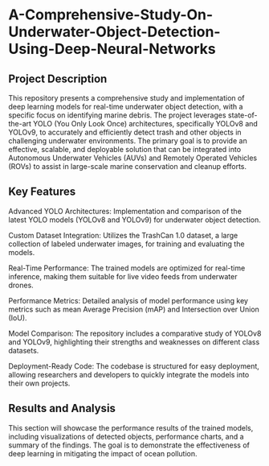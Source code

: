 # A-Comprehensive-Study-On-Underwater-Object-Detection-Using-Deep-Neural-Networks


## Project Description
This repository presents a comprehensive study and implementation of deep learning models for real-time underwater object detection, with a specific focus on identifying marine debris. The project leverages state-of-the-art YOLO (You Only Look Once) architectures, specifically YOLOv8 and YOLOv9, to accurately and efficiently detect trash and other objects in challenging underwater environments. The primary goal is to provide an effective, scalable, and deployable solution that can be integrated into Autonomous Underwater Vehicles (AUVs) and Remotely Operated Vehicles (ROVs) to assist in large-scale marine conservation and cleanup efforts.

## Key Features
Advanced YOLO Architectures: Implementation and comparison of the latest YOLO models (YOLOv8 and YOLOv9) for underwater object detection.

Custom Dataset Integration: Utilizes the TrashCan 1.0 dataset, a large collection of labeled underwater images, for training and evaluating the models.

Real-Time Performance: The trained models are optimized for real-time inference, making them suitable for live video feeds from underwater drones.

Performance Metrics: Detailed analysis of model performance using key metrics such as mean Average Precision (mAP) and Intersection over Union (IoU).

Model Comparison: The repository includes a comparative study of YOLOv8 and YOLOv9, highlighting their strengths and weaknesses on different class datasets.

Deployment-Ready Code: The codebase is structured for easy deployment, allowing researchers and developers to quickly integrate the models into their own projects.

## Results and Analysis
This section will showcase the performance results of the trained models, including visualizations of detected objects, performance charts, and a summary of the findings. The goal is to demonstrate the effectiveness of deep learning in mitigating the impact of ocean pollution.

